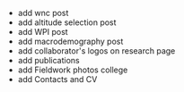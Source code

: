 - add wnc post
- add altitude selection post
- add WPI post
- add macrodemography post
- add collaborator's logos on research page
- add publications
- add Fieldwork photos college
- add Contacts and CV
